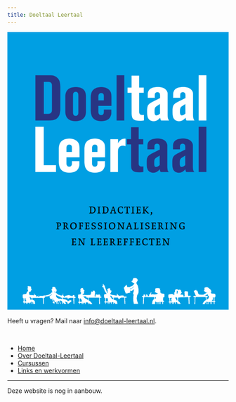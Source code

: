 ```yaml
---
title: Doeltaal Leertaal
---
```


<head>
    <meta charset="utf-8">
    <meta name="Description" CONTENT="Doeltaal-Leertaal cursussen over doeltaal en voertaal. Sebastiaan Dönszelmann, vrije universiteit vu onderzoek">
<!--     <meta name="google-site-verification" content="+nxGUDJ4QpAZ5l9Bsjdi102tLVC21AIh5d1Nl23908vVuFHs34="/> -->
    <title>Doeltaal-Leertaal</title>
    <meta name="robots" content="noindex,nofollow">
</head>


![Doeltaal Leertaal](images/bookcover.png)

Heeft u vragen? Mail naar [info@doeltaal-leertaal.nl](mailto://info@doeltaal-leertaal.nl).  

<br>

* [Home](/)
* [Over Doeltaal-Leertaal](/achtergrondinformatie)
* [Cursussen](/cursussen)
* [Links en werkvormen](/linksenwerkvormen)

---

Deze website is nog in aanbouw.


<script>

document.getElementById("header").remove();

function remove_subtitle() {
	for(let i = 0; i < 10; i++) {
		for(let j of document.getElementsByClassName("credits")) {
			j.remove();
		}
	}
}


remove_subtitle();
</script>
